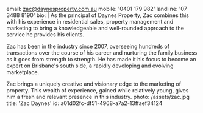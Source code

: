 email: zac@daynesproperty.com.au
mobile: '0401 179 982'
landline: '07 3488 8190'
bio: |
  As the principal of Daynes Property, Zac combines this with his experience in residential sales, property management and marketing to bring a knowledgeable and well-rounded approach to the service he provides his clients.
  
  Zac has been in the industry since 2007, overseeing hundreds of transactions over the course of his career and nurturing the family business as it goes from strength to strength. He has made it his focus to become an expert on Brisbane's south side, a rapidly developing and evolving marketplace.
  
  Zac brings a uniquely creative and visionary edge to the marketing of property. This wealth of experience, gained while relatively young, gives him a fresh and relevant presence in this industry.
photo: /assets/zac.jpg
title: 'Zac Daynes'
id: a01d02fc-df51-4968-a7a2-13ffaef34124
